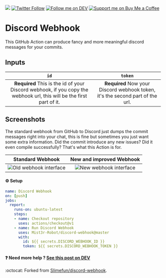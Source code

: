 ![](https://img.shields.io/badge/-Github_Actions-2088FF?style=for-the-badge&logo=github-actions&logoColor=white) [![Twitter Follow](https://img.shields.io/twitter/follow/Thomasbnt_?color=%231DA1F2&label=Follow%20me&logo=Twitter&style=for-the-badge)](https://twitter.com/Thomasbnt_) [![Follow me on DEV](https://img.shields.io/badge/dev.to-%2308090A.svg?&style=for-the-badge&logo=dev.to&logoColor=white&alt=devto)](https://dev.to/thomasbnt) [![Support me on Buy Me a Coffee](https://img.shields.io/badge/Support%20me-☕-orange.svg?style=for-the-badge)](https://www.buymeacoffee.com/thomasbnt?via=thomasbnt)

# Discord Webhook
This GitHub Action can produce fancy and more meaningful discord messages for your commits.

## Inputs

| `id` | `token` |
|:-----------:|:----------------------------------------------------------:|
| **Required** This is the id of your Discord webhook, if you copy the webhook url, this will be the first part of it. | **Required** Now your Discord webhook token, it's the second part of the url. |

## Screenshots
The standard webhook from GitHub to Discord just dumps the commit messages right into your chat, this is fine but sometimes you just want some extra information. Did the commit introduce any new issues? Did it even compile successfully? That's what this Action is for.

| Standard Webhook | New and improved Webhook |
|:-----------:|:----------------------------------------------------------:|
| ![Old webhook interface](https://user-images.githubusercontent.com/14293805/90334058-11e81900-dfcb-11ea-8de0-f01a7591254d.png) | ![New webhook interface](https://user-images.githubusercontent.com/14293805/90334049-0268d000-dfcb-11ea-80ff-e8686bab8df5.png) |



#### ⚙ Setup
```yml
name: Discord Webhook
on: [push]
jobs:
  report:
    runs-on: ubuntu-latest
    steps:
    - name: Checkout repository
      uses: actions/checkout@v1
    - name: Run Discord Webhook
      uses: Mist3r-Robot/discord-webhook@master
      with:
        id: ${{ secrets.DISCORD_WEBHOOK_ID }}
        token: ${{ secrets.DISCORD_WEBHOOK_TOKEN }}
```

#### ❓ Need more help ? [See this post on DEV](https://dev.to/mrrobot/follow-your-repository-from-discord-52ge) 

:octocat: Forked from [Slimefun/discord-webhook](https://github.com/Slimefun/discord-webhook).
